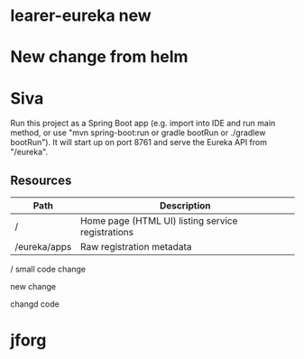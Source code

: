 # learer-eureka new

# New change from helm
# Siva
Run this project as a Spring Boot app (e.g. import into IDE and run
main method, or use "mvn spring-boot:run or gradle bootRun or ./gradlew bootRun"). It will start up on port
8761 and serve the Eureka API from "/eureka".

## Resources

| Path             | Description  |
|------------------|--------------|
| /                        | Home page (HTML UI) listing service registrations          |
| /eureka/apps         | Raw registration metadata |


/ small code change

new change

changd code

# jforg
